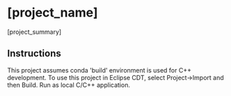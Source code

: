 # [project_name]

[project_summary]

## Instructions

This project assumes conda 'build' environment is used for C++ development.
To use this project in Eclipse CDT, select Project->Import and then Build.
Run as local C/C++ application.
